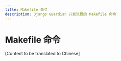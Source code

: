 ```yaml
---
title: Makefile 命令
description: Django Guardian 开发流程的 Makefile 命令
---
```


# Makefile 命令

[Content to be translated to Chinese]

<!-- This page content will be translated from the main English develop/makefile.md -->
